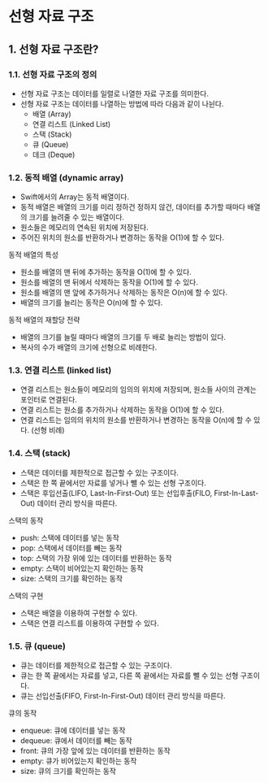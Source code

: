 # 선형 자료 구조

## 1. 선형 자료 구조란?

### 1.1. 선형 자료 구조의 정의

- 선형 자료 구조는 데이터를 일렬로 나열한 자료 구조를 의미한다.
- 선형 자료 구조는 데이터를 나열하는 방법에 따라 다음과 같이 나뉜다.
  - 배열 (Array)
  - 연결 리스트 (Linked List)
  - 스택 (Stack)
  - 큐 (Queue)
  - 데크 (Deque)

### 1.2. 동적 배열 (dynamic array)

- Swift에서의 Array는 동적 배열이다.
- 동적 배열은 배열의 크기를 미리 정하건 정하지 않건, 데이터를 추가할 때마다 배열의 크기를 늘려줄 수 있는 배열이다.
- 원소들은 메모리의 연속된 위치에 저장된다.
- 주어진 위치의 원소를 반환하거나 변경하는 동작을 O(1)에 할 수 있다.

동적 배열의 특성

- 원소를 배열의 맨 뒤에 추가하는 동작을 O(1)에 할 수 있다.
- 원소를 배열의 맨 뒤에서 삭제하는 동작을 O(1)에 할 수 있다.
- 원소를 배열의 맨 앞에 추가하거나 삭제하는 동작은 O(n)에 할 수 있다.
- 배열의 크기를 늘리는 동작은 O(n)에 할 수 있다.

동적 배열의 재할당 전략

- 배열의 크기를 늘릴 때마다 배열의 크기를 두 배로 늘리는 방법이 있다.
- 복사의 수가 배열의 크기에 선형으로 비례한다.

### 1.3. 연결 리스트 (linked list)

- 연결 리스트는 원소들이 메모리의 임의의 위치에 저장되며, 원소들 사이의 관계는 포인터로 연결된다.
- 연결 리스트는 원소를 추가하거나 삭제하는 동작을 O(1)에 할 수 있다.
- 연결 리스트는 임의의 위치의 원소를 반환하거나 변경하는 동작을 O(n)에 할 수 있다. (선형 비례)

### 1.4. 스택 (stack)

- 스택은 데이터를 제한적으로 접근할 수 있는 구조이다.
- 스택은 한 쪽 끝에서만 자료를 넣거나 뺄 수 있는 선형 구조이다.
- 스택은 후입선출(LIFO, Last-In-First-Out) 또는 선입후출(FILO, First-In-Last-Out) 데이터 관리 방식을 따른다.

스택의 동작

- push: 스택에 데이터를 넣는 동작
- pop: 스택에서 데이터를 빼는 동작
- top: 스택의 가장 위에 있는 데이터를 반환하는 동작
- empty: 스택이 비어있는지 확인하는 동작
- size: 스택의 크기를 확인하는 동작

스택의 구현

- 스택은 배열을 이용하여 구현할 수 있다.
- 스택은 연결 리스트를 이용하여 구현할 수 있다.

### 1.5. 큐 (queue)

- 큐는 데이터를 제한적으로 접근할 수 있는 구조이다.
- 큐는 한 쪽 끝에서는 자료를 넣고, 다른 쪽 끝에서는 자료를 뺄 수 있는 선형 구조이다.
- 큐는 선입선출(FIFO, First-In-First-Out) 데이터 관리 방식을 따른다.

큐의 동작

- enqueue: 큐에 데이터를 넣는 동작
- dequeue: 큐에서 데이터를 빼는 동작
- front: 큐의 가장 앞에 있는 데이터를 반환하는 동작
- empty: 큐가 비어있는지 확인하는 동작
- size: 큐의 크기를 확인하는 동작
